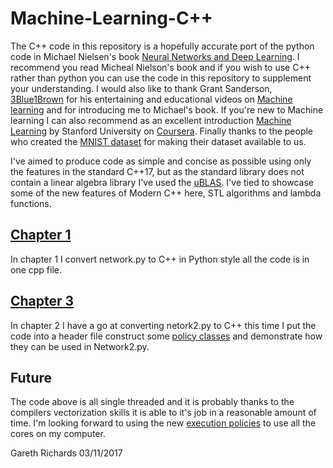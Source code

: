 # Machine-Learning-C++

The C++ code in this repository is a hopefully accurate port of the python code in Michael Nielsen's book 
[Neural Networks and Deep Learning](http://neuralnetworksanddeeplearning.com/). I recommend you read 
Micheal Nielson's book and if you wish to use C++ rather than python you can use the code
in this repository to supplement your understanding. I would also like to thank Grant Sanderson, [3Blue1Brown](https://www.youtube.com/channel/UCYO_jab_esuFRV4b17AJtAw/featured) 
for his entertaining and educational videos on [Machine learning](https://www.youtube.com/watch?v=aircAruvnKk&t=68s) and
for introducing me to Michael's book.
If you're new to Machine learning I can also recommend as an excellent introduction
[Machine Learning](https://www.coursera.org/learn/machine-learning/home/welcome) 
by Stanford University on [Coursera](https://www.coursera.org). Finally thanks to the people who created the 
[MNIST dataset](http://yann.lecun.com/exdb/mnist/) for making their dataset available to us.

I've aimed to produce code as simple and concise as possible using only the features in the standard C++17, but as
the standard library does not contain a linear algebra library I've used the [uBLAS](http://www.boost.org). I've
tied to showcase some of the new features of Modern C++ here, STL algorithms and lambda functions. 

## [Chapter 1](https://github.com/GarethRichards/Machine-Learning-CPP/blob/master/Chapter1.md)
In chapter 1 I convert network.py to C++ in Python style all the code is in one cpp file.

## [Chapter 3](https://github.com/GarethRichards/Machine-Learning-CPP/blob/master/Chapter3.md)
In chapter 2 I have a go at converting netork2.py to C++ this time I put the code into a header file
construct some [policy classes](https://en.wikipedia.org/wiki/Policy-based_design) and demonstrate 
how they can be used in Network2.py.

## Future
The code above is all single threaded and it is probably thanks to the compilers vectorization skills it is 
able to it's job in a reasonable amount of time. I'm looking forward to using the new 
[execution policies](http://en.cppreference.com/w/cpp/algorithm/execution_policy_tag) to
use all the cores on my computer.

Gareth Richards 
03/11/2017

